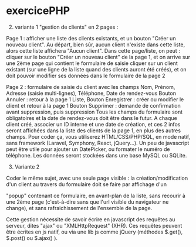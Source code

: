 # exercicePHP

2. variante 1
   "gestion de clients" en 2 pages :

Page 1 :
afficher une liste des clients existants, et un bouton "Créer un nouveau client".
Au départ, bien sûr, aucun client n'existe dans cette liste, alors cette liste affichera "Aucun client".
Dans cette page/liste, on peut :
cliquer sur le bouton "Créer un nouveau client" de la page 1, et on arrive sur une 2ème page qui contient le formulaire de saisie
cliquer sur un client existant (sur une ligne de la liste quand des clients auront été créés), et on doit pouvoir modifier ses données dans le formulaire de la page 2

Page 2 :
formulaire de saisie du client avec les champs Nom, Prénom, Adresse (saisie multi-lignes), Téléphone, Date de rendez-vous
Bouton Annuler : retour à la page 1 Liste,
Bouton Enregistrer : créer ou modifier le client et retour à la page 1
Bouton Supprimer : demande de confirmation avant suppression, puis suppression
Tous les champs du formulaire sont obligatoires et la date de rendez-vous doit être dans le futur.
A chaque client créé, associer un ID interne et une date de création, et ces 2 infos seront affichées dans la liste des clients de la page 1, en plus des autres champs.
Pour coder ça, vous utiliserez HTML/CSS/PHP/SQL, en mode natif, sans framework (Laravel, Symphony, React, jQuery...).
Un peu de javascript peut être utile pour ajouter un DatePicker, ou formater le numéro de téléphone.
Les données seront stockées dans une base MySQL ou SQLite.

3. Variante 2

Coder le même sujet, avec une seule page visible : la création/modification d'un client au travers du formulaire doit se faire par affichage d'un <div> "popup" contenant ce formulaire, en avant-plan de la liste, sans recourir à une 2ème page (c'est-à-dire sans que l'url visible du navigateur ne change), et sans rafraichissement de l'ensemble de la page.

Cette gestion nécessite de savoir écrire en javascript des requêtes au serveur, dites "ajax" ou "XMLHttpRequest" (XHR).
Ces requêtes peuvent être écrites en js natif, ou via une lib js comme jQuery (méthodes $.get(), $.post() ou $.ajax() ).
